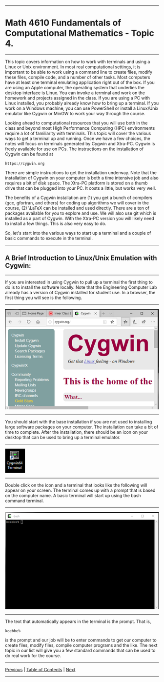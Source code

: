 <hr>

# Math 4610 Fundamentals of Computational Mathematics  - Topic 4.

<hr>

This topic covers information on how to work with terminals and using a Linux
or Unix environment. In most real computational settings, it is important to be
able to work using a command line to create files, modify these files, compile
code, and a number of other tasks. Most computers have at least one terminal
emulating application right out of the box. If you are using an Apple computer,
the operating system that underlies the desktop interface is Linux. You can
invoke a terminal and work on the homework and projects assigned in the class.
If you are using a PC with Linux installed, you probably already know how to
bring up a terminal. If you work on a Windows machine, you can use PowerShell
or install a Linux/Unix emulator like Cygwin or MinGW to work your way through
the course.

Looking ahead to computational resources that you will use both in the class and
beyond most High Performance Computing (HPC) environments require a lot of
familiarity with terminals. This topic will cover the various ways to get a
terminal up and running. Once we have a few choices, the notes will focus on
terminals generated by Cygwin and Xtra-PC. Cygwin is freely available for use
on PCs. The instructions on the installation of Cygwin can be found at

    https://cygwin.org

There are simple instructions to get the installation underway. Note that the
installation of Cygwin on your computer is both a time intensive job and also
requires a bit of disk space. The Xtra-PC platform is stored on a thumb drive
that can be plugged into your PC. It costs a little, but works very well.

The benefits of a Cygwin installation are (1) you get a bunch of compilers (gcc,
gfortran, and others) for coding up algorithms we will cover in the course, (2)
\LaTeX can be installed and used directly. There are a ton of packages available
for you to explore and use. We will also use git which is installed as a part of
Cygwin. With the Xtra-PC version you will likely need to install a few things.
This is also very easy to do.

So, let's start into the various ways to start up a terminal and a couple of
basic commands to execute in the terminal.

<hr>

## A Brief Introduction to Linux/Unix Emulation with Cygwin:

<hr>

If you are interested in using Cygwin to pull up a terminal the first thing to
do is to install the software locally. Note that the Engineering Computer Lab
already has a version of Cygwin installed for student use. In a browser, the
first thing you will see is the following.

<hr>

![The Cygwin home page with installation instructions. Screenshot taken using Snip & Sketch. This is an app on my Windows 10 box](../images/cygwin_00.png)

<hr>

You should start with the base installation if you are not used to installing
large software packages on your computer. The installation can take a bit of
time to complete. After the installation, there should be an icon on your
desktop that can be used to bring up a terminal emulator.
<hr>

![An image of the icon to open a Cygwin terminal. Screenshot taken using Snip & Sketch. This is an app on my Windows 10 box](../images/cygwin_icon.png)

<hr>

Double click on the icon and a terminal that looks like the following will
appear on your screen. The terminal comes up with a prompt that is based on the
computer name. A basic terminal will start up using the bash command terminal. 

<hr>

![What a terminal looks like when opened. Screenshot taken using Snip & Sketch.  This is an app on my Windows 10 box](../images/cygwin_01.png)

<hr>

The text that automatically appears in the terminal is the prompt. That is,

    koebbe%

is the prompt and our job will be to enter commands to get our computer to 
create files, modify files, compile computer programs and the like. The next
topic in our list will give you a few standard commands that can be used to
do real work for the course.

<hr>

[Previous](../../topic_03/pdf/embed_03.md)
| [Table of Contents](../../toc/pdf/embed_toc.md)
| [Next](../../topic_05/pdf/embed_05.md)

<hr>

